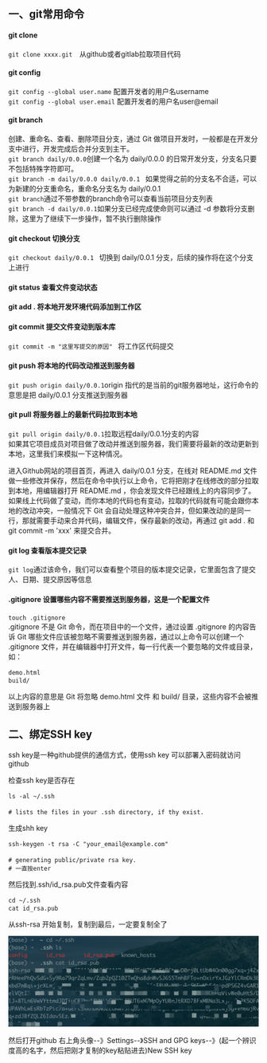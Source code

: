 ## 一、git常用命令
#### git clone
`git clone xxxx.git  `从github或者gitlab拉取项目代码
#### git config
`git config --global user.name` 配置开发者的用户名username<br/>
`git config --global user.email` 配置开发者的用户名user@email
#### git branch
创建、重命名、查看、删除项目分支，通过 Git 做项目开发时，一般都是在开发分支中进行，开发完成后合并分支到主干。<br>
`git branch daily/0.0.0`创建一个名为 daily/0.0.0 的日常开发分支，分支名只要不包括特殊字符即可。<br>
`git branch -m daily/0.0.0 daily/0.0.1 ` 如果觉得之前的分支名不合适，可以为新建的分支重命名，重命名分支名为 daily/0.0.1<br>
`git branch`通过不带参数的branch命令可以查看当前项目分支列表<br>
`git branch -d daily/0.0.1`如果分支已经完成使命则可以通过 -d 参数将分支删除，这里为了继续下一步操作，暂不执行删除操作
#### git checkout 切换分支
`git checkout daily/0.0.1 ` 切换到 daily/0.0.1 分支，后续的操作将在这个分支上进行
#### git status 查看文件变动状态
#### git add .  将本地开发环境代码添加到工作区
#### git commit 提交文件变动到版本库
`git commit -m "这里写提交的原因" ` 将工作区代码提交
#### git push 将本地的代码改动推送到服务器
`git push origin daily/0.0.1`origin 指代的是当前的git服务器地址，这行命令的意思是把 daily/0.0.1 分支推送到服务器
#### git pull 将服务器上的最新代码拉取到本地
`git pull origin daily/0.0.1`拉取远程daily/0.0.1分支的内容<br>
如果其它项目成员对项目做了改动并推送到服务器，我们需要将最新的改动更新到本地，这里我们来模拟一下这种情况。

进入Github网站的项目首页，再进入 daily/0.0.1 分支，在线对 README.md 文件做一些修改并保存，然后在命令中执行以上命令，它将把刚才在线修改的部分拉取到本地，用编辑器打开 README.md ，你会发现文件已经跟线上的内容同步了。 
如果线上代码做了变动，而你本地的代码也有变动，拉取的代码就有可能会跟你本地的改动冲突，一般情况下 Git 会自动处理这种冲突合并，但如果改动的是同一行，那就需要手动来合并代码，编辑文件，保存最新的改动，再通过 git add . 和 git commit -m 'xxx' 来提交合并。

#### git log 查看版本提交记录
`git log`通过该命令，我们可以查看整个项目的版本提交记录，它里面包含了提交人、日期、提交原因等信息

#### .gitignore 设置哪些内容不需要推送到服务器，这是一个配置文件
`touch .gitignore`<br>
.gitignore 不是 Git 命令，而在项目中的一个文件，通过设置 .gitignore 的内容告诉 Git 哪些文件应该被忽略不需要推送到服务器，通过以上命令可以创建一个 .gitignore 文件，并在编辑器中打开文件，每一行代表一个要忽略的文件或目录，如：<br>
```
demo.html
build/
```
以上内容的意思是 Git 将忽略 demo.html 文件 和 build/ 目录，这些内容不会被推送到服务器上



## 二、绑定SSH key
ssh key是一种github提供的通信方式，使用ssh key 可以部署入密码就访问github

检查ssh key是否存在
```
ls -al ~/.ssh

# lists the files in your .ssh directory, if thy exist.
```
生成shh key
```
ssh-keygen -t rsa -C "your_email@example.com"

# generating public/private rsa key.
# 一直按enter
```
然后找到.ssh/id_rsa.pub文件查看内容
```
cd ~/.ssh
cat id_rsa.pub
```
从ssh-rsa 开始复制，复制到最后，一定要复制全了

![ssh-rsa.png](../.vuepress/public/assets/img/ssh-rsa.png)

然后打开github 右上角头像--》Settings--》SSH and GPG keys--》(起一个辨识度高的名字，然后把刚才复制的key粘贴进去)New SSH key

<vssue :options="{locale:'zh'}"/>